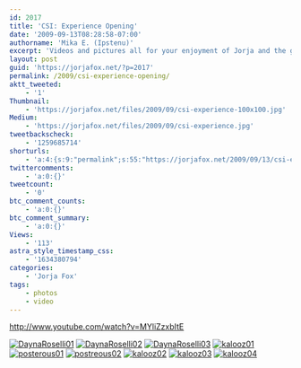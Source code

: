 ```yaml
---
id: 2017
title: 'CSI: Experience Opening'
date: '2009-09-13T08:28:58-07:00'
authorname: 'Mika E. (Ipstenu)'
excerpt: 'Videos and pictures all for your enjoyment of Jorja and the gang at the opening of the show "CSI: The Experience" at the MGM Grand in Las Vegas.'
layout: post
guid: 'https://jorjafox.net/?p=2017'
permalink: /2009/csi-experience-opening/
aktt_tweeted:
    - '1'
Thumbnail:
    - 'https://jorjafox.net/files/2009/09/csi-experience-100x100.jpg'
Medium:
    - 'https://jorjafox.net/files/2009/09/csi-experience.jpg'
tweetbackscheck:
    - '1259685714'
shorturls:
    - 'a:4:{s:9:"permalink";s:55:"https://jorjafox.net/2009/09/13/csi-experience-opening/";s:7:"tinyurl";s:26:"http://tinyurl.com/ydqsjod";s:4:"isgd";s:18:"http://is.gd/52Wl2";s:5:"bitly";s:20:"http://bit.ly/1drpz0";}'
twittercomments:
    - 'a:0:{}'
tweetcount:
    - '0'
btc_comment_counts:
    - 'a:0:{}'
btc_comment_summary:
    - 'a:0:{}'
Views:
    - '113'
astra_style_timestamp_css:
    - '1634380794'
categories:
    - 'Jorja Fox'
tags:
    - photos
    - video
---
```


http://www.youtube.com/watch?v=MYliZzxbItE

<a href="https://jorjafox.net/gallery/pub/csi/20090912-csilv/DaynaRoselli01.jpg"><img class="ZenphotoPress_thumb " alt="DaynaRoselli01" title="DaynaRoselli01" src="https://jorjafox.net/gallery/cache/pub/csi/20090912-csilv/DaynaRoselli01_200_cw200_ch200_thumb.jpg"  /></a> <a href="https://jorjafox.net/gallery/pub/csi/20090912-csilv/DaynaRoselli02.jpg"><img class="ZenphotoPress_thumb " alt="DaynaRoselli02" title="DaynaRoselli02" src="https://jorjafox.net/gallery/cache/pub/csi/20090912-csilv/DaynaRoselli02_200_cw200_ch200_thumb.jpg"  /></a> <a href="https://jorjafox.net/gallery/pub/csi/20090912-csilv/DaynaRoselli03.jpg"><img class="ZenphotoPress_thumb " alt="DaynaRoselli03" title="DaynaRoselli03" src="https://jorjafox.net/gallery/cache/pub/csi/20090912-csilv/DaynaRoselli03_200_cw200_ch200_thumb.jpg"  /></a> <a href="https://jorjafox.net/gallery/pub/csi/20090912-csilv/kalooz01.jpg"><img class="ZenphotoPress_thumb " alt="kalooz01" title="kalooz01" src="https://jorjafox.net/gallery/cache/pub/csi/20090912-csilv/kalooz01_200_cw200_ch200_thumb.jpg"  /></a> <a href="https://jorjafox.net/gallery/pub/csi/20090912-csilv/posterous01.jpg"><img class="ZenphotoPress_thumb " alt="posterous01" title="posterous01" src="https://jorjafox.net/gallery/cache/pub/csi/20090912-csilv/posterous01_200_cw200_ch200_thumb.jpg"  /></a> <a href="https://jorjafox.net/gallery/pub/csi/20090912-csilv/postreous02.jpg"><img class="ZenphotoPress_thumb " alt="postreous02" title="postreous02" src="https://jorjafox.net/gallery/cache/pub/csi/20090912-csilv/postreous02_200_cw200_ch200_thumb.jpg"  /></a> <a href="https://jorjafox.net/gallery/pub/csi/20090912-csilv/kalooz02.jpg"><img class="ZenphotoPress_thumb " alt="kalooz02" title="kalooz02" src="https://jorjafox.net/gallery/cache/pub/csi/20090912-csilv/kalooz02_200_cw200_ch200_thumb.jpg"  /></a> <a href="https://jorjafox.net/gallery/pub/csi/20090912-csilv/kalooz03.jpg"><img class="ZenphotoPress_thumb " alt="kalooz03" title="kalooz03" src="https://jorjafox.net/gallery/cache/pub/csi/20090912-csilv/kalooz03_200_cw200_ch200_thumb.jpg"  /></a> <a href="https://jorjafox.net/gallery/pub/csi/20090912-csilv/kalooz04.jpg"><img class="ZenphotoPress_thumb " alt="kalooz04" title="kalooz04" src="https://jorjafox.net/gallery/cache/pub/csi/20090912-csilv/kalooz04_200_cw200_ch200_thumb.jpg"  /></a>
